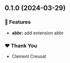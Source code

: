 ## 0.1.0 (2024-03-29)


### 🚀 Features

- **abbr:** add extension abbr


### ❤️  Thank You

- Clement Creusat